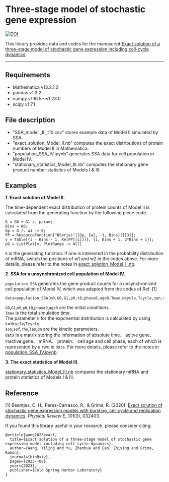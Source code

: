 # Three-stage model of stochastic gene expression
[![DOI](https://zenodo.org/badge/680477830.svg)](https://zenodo.org/badge/latestdoi/680477830)

This library provides data and codes for the manuscript [Exact solution of a three-stage model of stochastic gene expression including
cell-cycle dynamics](https://www.biorxiv.org/content/10.1101/2023.08.29.555255v2.full.pdf).

________________________________________________________________________________________________________
## Requirements
- Mathematica v13.2.1.0
- pandas v1.3.2
- numpy  v1.16.5～v1.23.0
- scipy v1.7.1
## File description
- "SSA_model _II _t10.csv" stores example data of Model II simulated by SSA.
- "exact_solution_Model_II.nb" computes the exact distributions of protein numbers of Model II in Mathematica.
- "population_SSA_IV.ipynb" generates SSA data for cell population in Model IV.
- "stationary_statistics_Model_III.nb"  computes the stationary gene
  product number statistics of Models I & III.

## Examples
__1. Exact solution of Model II.__  

The time-dependent exact distribution of protein counts of Model II is calculated from the generating function by the following piece code.
```
G = G0 + G1 /. param;
Bins = 80;
Gp = G /. w1 -> 0;
PP = ResourceFunction["NSeries"][Gp, {w2, -1, Bins}][[3]];
v = Table[{i - Bins - 1, Re[PP[[i]]]}, {i, Bins + 1, 2*Bins + 1}];
pG = ListPlot[v, PlotRange -> All]
```
`G` is the generating function. If one is interested in the probability distribution of mRNA, switch the positions of w1 and w2 in the codes above. For more details, please refer to the notes in [exact_solution_Model_II.nb]().

__2. SSA for a unsynchronized cell population of Model IV.__  

 `population_SSA` generates the gene product counts for a unsynchronized cell population of Model IV, which was adapted from the codes of Ref. [1]
```
data=population_SSA(m0,G0,G1,p0,t0,phase0,age0,Tmax,Ncycle,Tcycle,son,soff,rho,lam,dm)
```
`G0`,`G1`,`m0`,`p0`,`t0`,`phase0`,`age0` are the initial conditions.  
`Tmax` is the total simulation time.  
The parameter `k` for the exponential distribution is calculated by using `k`=`Ncycle`/`Tcycle`.  
`son`,`sof`,`rho`,`lam`,`dm` are the kinetic parameters.  
`data` is a matrix storing the information of
absolute time、 acitve gene、 inactive gene、 mRNA、 protein、 cell age and cell phase, each of which is represented by a rwo in `data`. For more details, please refer to the notes in [population_SSA_IV.ipynb]().  

__3. The exact statistics of Model III.__  

[stationary_statistics_Model_III.nb]() compares the stationary mRNA and protein statistics of Models I & III.


## Reference
[1] Beentjes, C. H., Perez-Carrasco, R., & Grima, R. (2020). [Exact solution of stochastic gene expression models with bursting, cell cycle and replication dynamics](https://journals.aps.org/pre/pdf/10.1103/PhysRevE.101.032403?casa_token=7ZbwkB0N77wAAAAA%3AFoM22TR7q45nanerhg1LpWNx4WfMr1Uk5Db0BV5er0s6i1kC0V_2m_claH3F7NQMR1pgUeJvEulG5Qmr). *Physical Review E*, *101*(3), 032403.

If you found this library useful in your research, please consider citing.

```
@article{wang2023exact,
  title={Exact solution of a three-stage model of stochastic gene expression model including cell-cycle dynamics},
  author={Wang, Yiling and Yu, Zhenhua and Cao, Zhixing and Grima, Ramon},
  journal={bioRxiv},
  pages={2023--08},
  year={2023},
  publisher={Cold Spring Harbor Laboratory}
}
```
